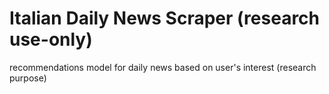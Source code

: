 # Italian Daily News Scraper (research use-only)
recommendations model for daily news based on user's interest (research purpose)
